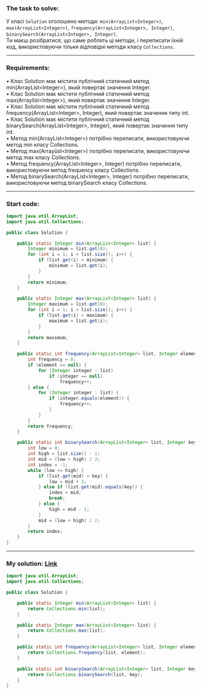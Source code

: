 ### **The task to solve:**  

У класі `Solution` оголошено методи: `min(ArrayList<Integer>)`, `max(ArrayList<Integer>)`, `frequency(ArrayList<Integer>, Integer)`, `binarySearch(ArrayList<Integer>, Integer)`.  
Ти маєш розібратися, що саме роблять ці методи, і переписати їхній код, використовуючи тільки відповідні методи класу `Collections`.

---

### **Requirements:**  

• Клас Solution має містити публічний статичний метод min(ArrayList\<lnteger>), який повертає значення Integer.  
• Клас Solution має містити публічний статичний метод max(Arraylist\<lnteger>), який повертає значення Integer.  
• Клас Solution має містити публічний статичний метод frequency(ArrayList\<lnteger>, Integer), який повертає значення типу int.  
• Клас Solution має містити публічний статичний метод binarySearch(ArrayList\<lnteger>, Integer), який повертає значення типу int.  
• Метод min(ArrayList\<lnteger>) потрібно переписати, використовуючи метод min класу Collections.  
• Метод max(Arrayüst\<lnteger>) потрібно переписати, використовуючи метод max класу Collections.  
• Метод frequency(ArrayList\<lnteger>, Integer) потрібно переписати, використовуючи метод frequency класу Collections.  
• Метод binarySearch(ArrayList\<lnteger>, Integer) потрібно переписати, використовуючи метод binarySearch класу Collections.

---

### **Start code:**  

```java
import java.util.ArrayList;
import java.util.Collections;

public class Solution {

    public static Integer min(ArrayList<Integer> list) {
        Integer minimum = list.get(0);
        for (int i = 1; i < list.size(); i++) {
            if (list.get(i) < minimum) {
                minimum = list.get(i);
            }
        }
        return minimum;
    }

    public static Integer max(ArrayList<Integer> list) {
        Integer maximum = list.get(0);
        for (int i = 1; i < list.size(); i++) {
            if (list.get(i) > maximum) {
                maximum = list.get(i);
            }
        }
        return maximum;
    }

    public static int frequency(ArrayList<Integer> list, Integer element) {
        int frequency = 0;
        if (element == null) {
            for (Integer integer : list)
                if (integer == null)
                    frequency++;
        } else {
            for (Integer integer : list) {
                if (integer.equals(element)) {
                    frequency++;
                }
            }
        }
        return frequency;
    }

    public static int binarySearch(ArrayList<Integer> list, Integer key) {
        int low = 0;
        int high = list.size() - 1;
        int mid = (low + high) / 2;
        int index = -1;
        while (low <= high) {
            if (list.get(mid) < key) {
                low = mid + 1;
            } else if (list.get(mid).equals(key)) {
                index = mid;
                break;
            } else {
                high = mid - 1;
            }
            mid = (low + high) / 2;
        }
        return index;
    }
}
```

---

### **My solution: [Link](./src/Solution.java)**  

```java
import java.util.ArrayList;
import java.util.Collections;

public class Solution {

    public static Integer min(ArrayList<Integer> list) {
        return Collections.min(list);
    }

    public static Integer max(ArrayList<Integer> list) {
        return Collections.max(list);
    }

    public static int frequency(ArrayList<Integer> list, Integer element) {
        return Collections.frequency(list, element);
    }

    public static int binarySearch(ArrayList<Integer> list, Integer key) {
        return Collections.binarySearch(list, key);
    }
}
```
